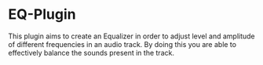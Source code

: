 # EQ-Plugin
This plugin aims to create an Equalizer in order to adjust level and amplitude of different frequencies in an audio track.  By doing this you are able to effectively balance the sounds present in the track.
